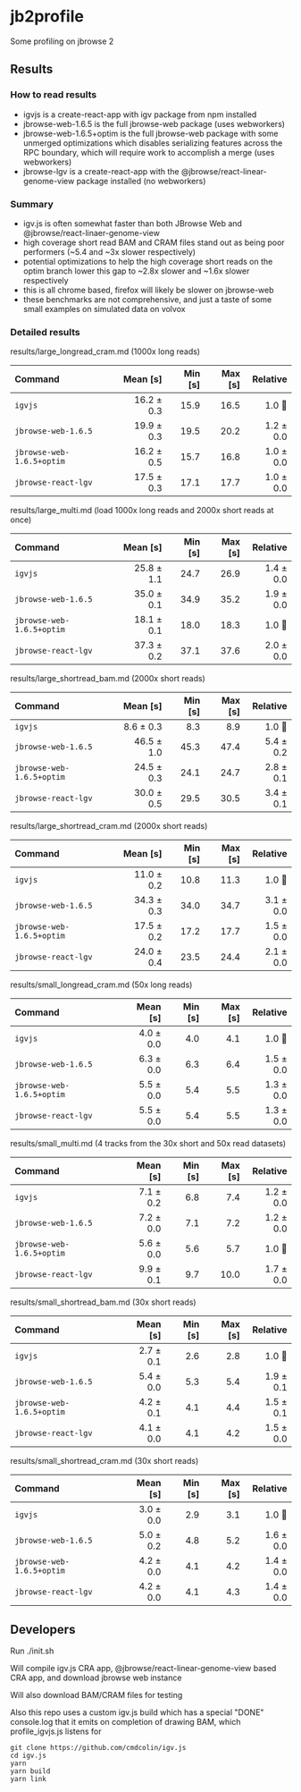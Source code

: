 # jb2profile

Some profiling on jbrowse 2

## Results

### How to read results

- igvjs is a create-react-app with igv package from npm installed
- jbrowse-web-1.6.5 is the full jbrowse-web package (uses webworkers)
- jbrowse-web-1.6.5+optim is the full jbrowse-web package with some unmerged
  optimizations which disables serializing features across the RPC boundary,
  which will require work to accomplish a merge (uses webworkers)
- jbrowse-lgv is a create-react-app with the @jbrowse/react-linear-genome-view
  package installed (no webworkers)

### Summary

- igv.js is often somewhat faster than both JBrowse Web and
  @jbrowse/react-linaer-genome-view
- high coverage short read BAM and CRAM files stand out as being poor
  performers (~5.4 and ~3x slower respectively)
- potential optimizations to help the high coverage short reads on the optim
  branch lower this gap to ~2.8x slower and ~1.6x slower respectively
- this is all chrome based, firefox will likely be slower on jbrowse-web
- these benchmarks are not comprehensive, and just a taste of some small
  examples on simulated data on volvox

### Detailed results

results/large_longread_cram.md (1000x long reads)

| Command                   |   Mean [s] | Min [s] | Max [s] |  Relative |
| :------------------------ | ---------: | ------: | ------: | --------: |
| `igvjs`                   | 16.2 ± 0.3 |    15.9 |    16.5 |    1.0 🍏 |
| `jbrowse-web-1.6.5`       | 19.9 ± 0.3 |    19.5 |    20.2 | 1.2 ± 0.0 |
| `jbrowse-web-1.6.5+optim` | 16.2 ± 0.5 |    15.7 |    16.8 | 1.0 ± 0.0 |
| `jbrowse-react-lgv`       | 17.5 ± 0.3 |    17.1 |    17.7 | 1.0 ± 0.0 |

results/large_multi.md (load 1000x long reads and 2000x short reads at once)

| Command                   |   Mean [s] | Min [s] | Max [s] |  Relative |
| :------------------------ | ---------: | ------: | ------: | --------: |
| `igvjs`                   | 25.8 ± 1.1 |    24.7 |    26.9 | 1.4 ± 0.0 |
| `jbrowse-web-1.6.5`       | 35.0 ± 0.1 |    34.9 |    35.2 | 1.9 ± 0.0 |
| `jbrowse-web-1.6.5+optim` | 18.1 ± 0.1 |    18.0 |    18.3 |    1.0 🍏 |
| `jbrowse-react-lgv`       | 37.3 ± 0.2 |    37.1 |    37.6 | 2.0 ± 0.0 |

results/large_shortread_bam.md (2000x short reads)

| Command                   |   Mean [s] | Min [s] | Max [s] |  Relative |
| :------------------------ | ---------: | ------: | ------: | --------: |
| `igvjs`                   |  8.6 ± 0.3 |     8.3 |     8.9 |    1.0 🍏 |
| `jbrowse-web-1.6.5`       | 46.5 ± 1.0 |    45.3 |    47.4 | 5.4 ± 0.2 |
| `jbrowse-web-1.6.5+optim` | 24.5 ± 0.3 |    24.1 |    24.7 | 2.8 ± 0.1 |
| `jbrowse-react-lgv`       | 30.0 ± 0.5 |    29.5 |    30.5 | 3.4 ± 0.1 |

results/large_shortread_cram.md (2000x short reads)

| Command                   |   Mean [s] | Min [s] | Max [s] |  Relative |
| :------------------------ | ---------: | ------: | ------: | --------: |
| `igvjs`                   | 11.0 ± 0.2 |    10.8 |    11.3 |    1.0 🍏 |
| `jbrowse-web-1.6.5`       | 34.3 ± 0.3 |    34.0 |    34.7 | 3.1 ± 0.0 |
| `jbrowse-web-1.6.5+optim` | 17.5 ± 0.2 |    17.2 |    17.7 | 1.5 ± 0.0 |
| `jbrowse-react-lgv`       | 24.0 ± 0.4 |    23.5 |    24.4 | 2.1 ± 0.0 |

results/small_longread_cram.md (50x long reads)

| Command                   |  Mean [s] | Min [s] | Max [s] |  Relative |
| :------------------------ | --------: | ------: | ------: | --------: |
| `igvjs`                   | 4.0 ± 0.0 |     4.0 |     4.1 |    1.0 🍏 |
| `jbrowse-web-1.6.5`       | 6.3 ± 0.0 |     6.3 |     6.4 | 1.5 ± 0.0 |
| `jbrowse-web-1.6.5+optim` | 5.5 ± 0.0 |     5.4 |     5.5 | 1.3 ± 0.0 |
| `jbrowse-react-lgv`       | 5.5 ± 0.0 |     5.4 |     5.5 | 1.3 ± 0.0 |

results/small_multi.md (4 tracks from the 30x short and 50x read datasets)

| Command                   |  Mean [s] | Min [s] | Max [s] |  Relative |
| :------------------------ | --------: | ------: | ------: | --------: |
| `igvjs`                   | 7.1 ± 0.2 |     6.8 |     7.4 | 1.2 ± 0.0 |
| `jbrowse-web-1.6.5`       | 7.2 ± 0.0 |     7.1 |     7.2 | 1.2 ± 0.0 |
| `jbrowse-web-1.6.5+optim` | 5.6 ± 0.0 |     5.6 |     5.7 |    1.0 🍏 |
| `jbrowse-react-lgv`       | 9.9 ± 0.1 |     9.7 |    10.0 | 1.7 ± 0.0 |

results/small_shortread_bam.md (30x short reads)

| Command                   |  Mean [s] | Min [s] | Max [s] |  Relative |
| :------------------------ | --------: | ------: | ------: | --------: |
| `igvjs`                   | 2.7 ± 0.1 |     2.6 |     2.8 |    1.0 🍏 |
| `jbrowse-web-1.6.5`       | 5.4 ± 0.0 |     5.3 |     5.4 | 1.9 ± 0.1 |
| `jbrowse-web-1.6.5+optim` | 4.2 ± 0.1 |     4.1 |     4.4 | 1.5 ± 0.1 |
| `jbrowse-react-lgv`       | 4.1 ± 0.0 |     4.1 |     4.2 | 1.5 ± 0.0 |

results/small_shortread_cram.md (30x short reads)

| Command                   |  Mean [s] | Min [s] | Max [s] |  Relative |
| :------------------------ | --------: | ------: | ------: | --------: |
| `igvjs`                   | 3.0 ± 0.0 |     2.9 |     3.1 |    1.0 🍏 |
| `jbrowse-web-1.6.5`       | 5.0 ± 0.2 |     4.8 |     5.2 | 1.6 ± 0.0 |
| `jbrowse-web-1.6.5+optim` | 4.2 ± 0.0 |     4.1 |     4.2 | 1.4 ± 0.0 |
| `jbrowse-react-lgv`       | 4.2 ± 0.0 |     4.1 |     4.3 | 1.4 ± 0.0 |

## Developers

Run ./init.sh

Will compile igv.js CRA app, @jbrowse/react-linear-genome-view based CRA app, and download jbrowse web instance

Will also download BAM/CRAM files for testing

Also this repo uses a custom igv.js build which has a special "DONE"
console.log that it emits on completion of drawing BAM, which profile_igvjs.js
listens for

```
git clone https://github.com/cmdcolin/igv.js
cd igv.js
yarn
yarn build
yarn link
```

